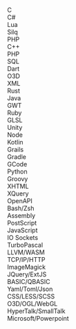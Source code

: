 C  
C#  
Lua  
Silq  
PHP  
C++  
PHP  
SQL  
Dart  
O3D  
XML  
Rust  
Java  
GWT  
Ruby  
GLSL  
Unity  
Node  
Kotlin  
Grails  
Gradle  
GCode  
Python  
Groovy  
XHTML  
XQuery  
OpenAPI  
Bash/Zsh  
Assembly  
PostScript  
JavaScript  
IO Sockets  
TurboPascal  
LLVM/WASM  
TCP/IP/HTTP  
ImageMagick  
JQuery/ExtJS  
BASIC/QBASIC  
Yaml/Toml/Json  
CSS/LESS/SCSS  
O3D/OGL/WebGL  
HyperTalk/SmallTalk  
Microsoft/Powerpoint  
